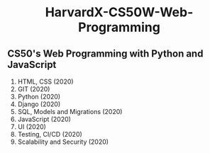 <h1 align="center">HarvardX-CS50W-Web-Programming</h1>
<h2>CS50's Web Programming with Python and JavaScript</h2>

<ol>
  <li>HTML, CSS (2020)</li>
  <li>GIT (2020)</li>
  <li>Python (2020)</li>
  <li>Django (2020)</li>
  <li>SQL, Models and Migrations (2020)</li>
  <li>JavaScript (2020)</li>
  <li>UI (2020)</li>
  <li>Testing, CI/CD (2020)</li>
  <li>Scalability and Security (2020)</li>
</ol>
